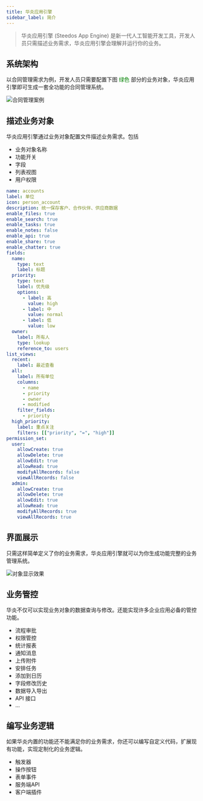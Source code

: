 ```yaml
---
title: 华炎应用引擎
sidebar_label: 简介
---
```


> 华炎应用引擎 (Steedos App Engine) 是新一代人工智能开发工具，开发人员只需描述业务需求，华炎应用引擎会理解并运行你的业务。

## 系统架构

以合同管理需求为例，开发人员只需要配置下图 <span style='color:green'>绿色</span> 部分的业务对象，华炎应用引擎即可生成一套全功能的合同管理系统。

![合同管理案例](assets/platform/engine-overview.png)

## 描述业务对象

华炎应用引擎通过业务对象配置文件描述业务需求。包括

- 业务对象名称
- 功能开关
- 字段
- 列表视图
- 用户权限

```yaml
name: accounts
label: 单位
icon: person_account
description: 统一保存客户、合作伙伴、供应商数据
enable_files: true
enable_search: true
enable_tasks: true
enable_notes: false
enable_api: true
enable_share: true
enable_chatter: true
fields:
  name: 
    type: text
    label: 标题 
  priority:
    type: text
    label: 优先级
    options:
      - label: 高
        value: high
      - label: 中
        value: normal
      - label: 低
        value: low
  owner:
    label: 所有人
    type: lookup
    reference_to: users
list_views:
  recent:
    label: 最近查看
  all:
    label: 所有单位
    columns:
      - name
      - priority
      - owner
      - modified
    filter_fields:
      - priority
  high_priority:
    label: 重点关注
    filters: [["priority", "=", "high"]]
permission_set:
  user:
    allowCreate: true
    allowDelete: true
    allowEdit: true
    allowRead: true
    modifyAllRecords: false
    viewAllRecords: false
  admin:
    allowCreate: true
    allowDelete: true
    allowEdit: true
    allowRead: true
    modifyAllRecords: true
    viewAllRecords: true
```

## 界面展示

只需这样简单定义了你的业务需求，华炎应用引擎就可以为你生成功能完整的业务管理系统。

![对象显示效果](assets/object_guide.png#bordered)

## 业务管控

华炎不仅可以实现业务对象的数据查询与修改。还能实现许多企业应用必备的管控功能。

- 流程审批
- 权限管控
- 统计报表
- 通知消息
- 上传附件
- 安排任务
- 添加到日历
- 字段修改历史
- 数据导入导出
- API 接口
- ...

## 编写业务逻辑

如果华炎内置的功能还不能满足你的业务需求，你还可以编写自定义代码，扩展现有功能，实现定制化的业务逻辑。

- 触发器
- 操作按钮
- 表单事件
- 服务端API
- 客户端插件
